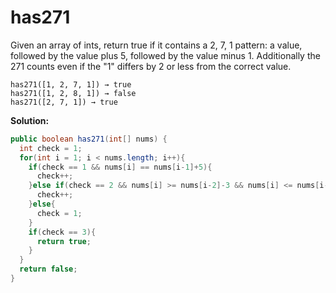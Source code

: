 # has271

Given an array of ints, return true if it contains a 2, 7, 1 pattern: a value, followed by the value plus 5, followed by the value minus 1. Additionally the 271 counts even if the "1" differs by 2 or less from the correct value.

```
has271([1, 2, 7, 1]) → true
has271([1, 2, 8, 1]) → false
has271([2, 7, 1]) → true
```

**Solution:**

```java
public boolean has271(int[] nums) {
  int check = 1;
  for(int i = 1; i < nums.length; i++){
    if(check == 1 && nums[i] == nums[i-1]+5){
      check++;
    }else if(check == 2 && nums[i] >= nums[i-2]-3 && nums[i] <= nums[i-2]+1){
      check++;
    }else{
      check = 1;
    }
    if(check == 3){
      return true;
    }
  }
  return false;
}
```